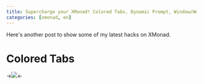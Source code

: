 ```yaml
---
title: Supercharge your XMonad! Colored Tabs, Dynamic Prompt, Window/Workspace Insert Position
categories: [xmonad, en]
---
```


Here's another post to show some of my latest hacks on XMonad.

Colored Tabs
============

->![](/images/xmonad/color_tabs)<-
